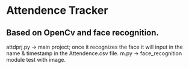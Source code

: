 # Attendence Tracker
## Based on OpenCv and face recognition.

attdprj.py -> main project; once it recognizes the face it will input in the name & timestamp in the Attendence.csv file.
m.py -> face_recognition module test with image.
